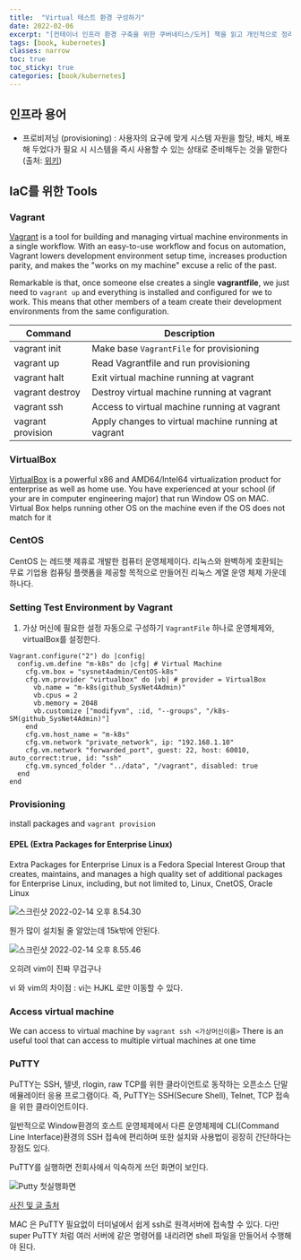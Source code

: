 ```yaml
---
title:  "Virtual 테스트 환경 구성하기"
date: 2022-02-06
excerpt: "[컨테이너 인프라 환경 구축을 위한 쿠버네티스/도커] 책을 읽고 개인적으로 정리한 내용입니다."
tags: [book, kubernetes]
classes: narrow
toc: true
toc_sticky: true
categories: [book/kubernetes]
---
```


## 인프라 용어
- 프로비저닝 (provisioning) : 사용자의 요구에 맞게 시스템 자원을 할당, 배치, 배포해 두었다가 필요 시 시스템을 즉시 사용할 수 있는 상태로 준비해두는 것을 말한다 (출처: [위키](https://ko.wikipedia.org/wiki/%ED%94%84%EB%A1%9C%EB%B9%84%EC%A0%80%EB%8B%9D))

## IaC를 위한 Tools

### Vagrant

[Vagrant](https://www.vagrantup.com/intro/index) is a tool for building and managing virtual machine environments in a single workflow. With an easy-to-use workflow and focus on automation, Vagrant lowers development environment setup time, increases production parity, and makes the "works on my machine" excuse a relic of the past.

Remarkable is that, once someone else creates a single **vagrantfile**, we just need to `vagrant up` and everything is installed and configured for we to work. This means that other members of a team create their development environments from the same configuration.

|Command|Description|
|-----|----|
|vagrant init|Make base `VagrantFile` for provisioning|
|vagrant up|Read Vagrantfile and run provisioning|
|vagrant halt|Exit virtual machine running at vagrant|
|vagrant destroy|Destroy virtual machine running at vagrant|
|vagrant ssh|Access to virtual machine running at vagrant|
|vagrant provision|Apply changes to virtual machine running at vagrant|

### VirtualBox

[VirtualBox](https://www.virtualbox.org/) is a powerful x86 and AMD64/Intel64 virtualization product for enterprise as well as home use. You have experienced at your school (if your are in computer engineering major) that run Window OS on MAC. Virtual Box helps running other OS on the machine even if the OS does not match for it

### CentOS

CentOS 는 레드햇 제휴로 개발한 컴퓨터 운영체제이다. 리눅스와 완벽하게 호환되는 무료 기업용 컴퓨팅 플랫폼을 제공할 목적으로 만들어진 리눅스 계열 운영 체제 가운데 하나다.



### Setting Test Environment by Vagrant

1. 가상 머신에 필요한 설정 자동으로 구성하기
`VagrantFile` 하나로 운영체제와, virtualBox를 설정한다.

```
Vagrant.configure("2") do |config|
  config.vm.define "m-k8s" do |cfg| # Virtual Machine
    cfg.vm.box = "sysnet4admin/CentOS-k8s"
    cfg.vm.provider "virtualbox" do |vb| # provider = VirtualBox
      vb.name = "m-k8s(github_SysNet4Admin)"
      vb.cpus = 2
      vb.memory = 2048
      vb.customize ["modifyvm", :id, "--groups", "/k8s-SM(github_SysNet4Admin)"]
    end
    cfg.vm.host_name = "m-k8s"
    cfg.vm.network "private_network", ip: "192.168.1.10"
    cfg.vm.network "forwarded_port", guest: 22, host: 60010, auto_correct:true, id: "ssh"
    cfg.vm.synced_folder "../data", "/vagrant", disabled: true
  end
end
```

### Provisioning

install packages and `vagrant provision`

#### EPEL (Extra Packages for Enterprise Linux)

Extra Packages for Enterprise Linux is a Fedora Special Interest Group that creates, maintains, and manages a high quality set of additional packages for Enterprise Linux, including, but not limited to, Linux, CnetOS, Oracle Linux


![스크린샷 2022-02-14 오후 8.54.30](/assets/스크린샷%202022-02-14%20오후%208.54.30.png)

뭔가 많이 설치될 줄 알았는데 15k밖에 안된다.

![스크린샷 2022-02-14 오후 8.55.46](/assets/스크린샷%202022-02-14%20오후%208.55.46.png)

오히려 vim이 진짜 무겁구나

vi 와 vim의 차이점 : vi는 HJKL 로만 이동할 수 있다.

### Access virtual machine

We can access to virtual machine by `vagrant ssh <가상머신이름>`
There is an useful tool that can access to multiple virtual machines at one time


### PuTTY

PuTTY는 SSH, 텔넷, rlogin, raw TCP를 위한 클라이언트로 동작하는 오픈소스 단말 에뮬레이터 응용 프로그램이다. 즉, PuTTY는 SSH(Secure Shell), Telnet, TCP 접속을 위한 클라이언트이다.

일반적으로 Window환경의 호스트 운영체제에서 다른 운영체제에 CLI(Command Line Interface)환경의 SSH 접속에 편리하며 또한 설치와 사용법이 굉장히 간단하다는 장점도 있다.

PuTTY를 실행하면 전회사에서 익숙하게 쓰던 화면이 보인다.

![Putty 첫실행화면](https://img1.daumcdn.net/thumb/R1280x0/?scode=mtistory2&fname=https%3A%2F%2Fblog.kakaocdn.net%2Fdn%2FASpw0%2FbtqxHTQAexH%2Fznbljj7IytDQkoV6l9cT40%2Fimg.png)

[사진 및 글 출처](https://soobakba.tistory.com/29)


MAC 은 PuTTY 필요없이 터미널에서 쉽게 ssh로 원격서버에 접속할 수 있다. 다만 super PuTTY 처럼 여러 서버에 같은 명령어를 내리려면 shell 파일을 만들어서 수행해야 된다.
